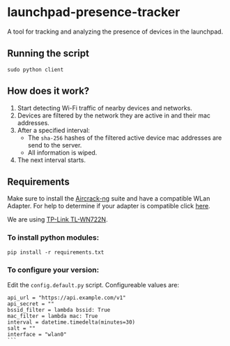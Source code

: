 # launchpad-presence-tracker
A tool for tracking and analyzing the presence of devices in the launchpad.

## Running the script

```
sudo python client
```

## How does it work?

1. Start detecting Wi-Fi traffic of nearby devices and networks.
1. Devices are filtered by the network they are active in and their mac addresses.
1. After a specified interval:
    + The `sha-256` hashes of the filtered active device mac addresses are send to the server.
    + All information is wiped.
1. The next interval starts.

## Requirements

Make sure to install the [Aircrack-ng](http://www.aircrack-ng.org/) suite and have a compatible WLan Adapter. For help to determine if your adapter is compatible click [here](http://www.aircrack-ng.org/doku.php?id=compatibility_drivers).

We are using [TP-Link TL-WN722N](http://www.tp-link.de/products/details/cat-11_TL-WN722N.html).

### To install python modules:

```
pip install -r requirements.txt
```

### To configure your version:

Edit the `config.default.py` script. Configureable values are:

````
api_url = "https://api.example.com/v1"
api_secret = ""
bssid_filter = lambda bssid: True
mac_filter = lambda mac: True
interval = datetime.timedelta(minutes=30)
salt = ""
interface = "wlan0"
```